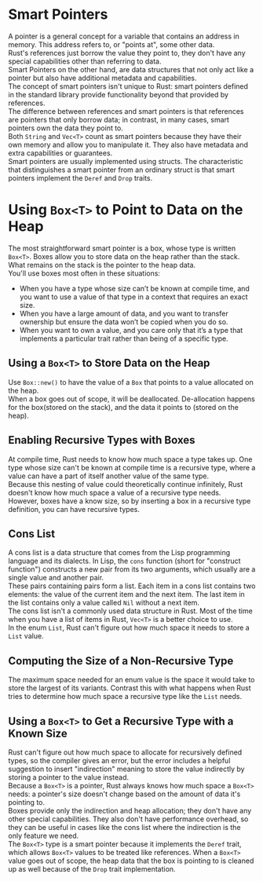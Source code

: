 # Smart Pointers
A pointer is a general concept for a variable that contains an address in memory. This address refers to, or "points at", some other data.  
Rust's references just borrow the value they point to, they don't have any special capabilities other than referring to data.  
Smart Pointers on the other hand, are data structures that not only act like a pointer but also have additional metadata and capabilities.  
The concept of smart pointers isn't unique to Rust: smart pointers defined in the standard library provide functionality beyond that provided by references.  
The difference between references and smart pointers is that references are pointers that only borrow data; in contrast, in many cases, smart pointers own the data they point to.  
Both `String` and `Vec<T>` count as smart pointers because they have their own memory and allow you to manipulate it. They also have metadata and extra capabilities or guarantees.  
Smart pointers are usually implemented using structs. The characteristic that distinguishes a smart pointer from an ordinary struct is that smart pointers implement the `Deref` and `Drop` traits.  

# Using `Box<T>` to Point to Data on the Heap
The most straightforward smart pointer is a box, whose type is written `Box<T>`. Boxes allow you to store data on the heap rather than the stack. What remains on the stack is the pointer to the heap data.  
You'll use boxes most often in these situations:
* When you have a type whose size can’t be known at compile time, and you want to use a value of that type in a context that requires an exact size.  
* When you have a large amount of data, and you want to transfer ownership but ensure the data won’t be copied when you do so.  
* When you want to own a value, and you care only that it’s a type that implements a particular trait rather than being of a specific type.  

## Using a `Box<T>` to Store Data on the Heap
Use `Box::new()` to have the value of a `Box` that points to a value allocated on the heap.  
When a box goes out of scope, it will be deallocated. De-allocation happens for the box(stored on the stack), and the data it points to (stored on the heap).  

## Enabling Recursive Types with Boxes
At compile time, Rust needs to know how much space a type takes up. One type whose size can't be known at compile time is a recursive type, where a value can have a part of itself another value of the same type.  
Because this nesting of value could theoretically continue infinitely, Rust doesn't know how much space a value of a recursive type needs.  
However, boxes have a know size, so by inserting a box in a recursive type definition, you can have recursive types.  

## Cons List
A cons list is a data structure that comes from the Lisp programming language and its dialects. In Lisp, the `cons` function (short for "construct function") constructs a new pair from its two arguments, which usually are a single value and another pair.  
These pairs containing pairs form a list. Each item in a cons list contains two elements: the value of the current item and the next item. The last item in the list contains only a value called `Nil` without a next item.  
The cons list isn't a commonly used data structure in Rust. Most of the time when you have a list of items in Rust, `Vec<T>` is a better choice to use.  
In the enum `List`, Rust can't figure out how much space it needs to store a `List` value.  

## Computing the Size of a Non-Recursive Type
The maximum space needed for an enum value is the space it would take to store the largest of its variants. Contrast this with what happens when Rust tries to determine how much space a recursive type like the `List` needs.  

## Using a `Box<T>` to Get a Recursive Type with a Known Size
Rust can't figure out how much space to allocate for recursively defined types, so the compiler gives an error, but the error includes a helpful suggestion to insert "indirection" meaning to store the value indirectly by storing a pointer to the value instead.  
Because a `Box<T>` is a pointer, Rust always knows how much space a `Box<T>` needs: a pointer's size doesn't change based on the amount of data it's pointing to.  
Boxes provide only the indirection and heap allocation; they don't have any other special capabilities. They also don't have performance overhead, so they can be useful in cases like the cons list where the indirection is the only feature we need.  
The `Box<T>` type is a smart pointer because it implements the `Deref` trait, which allows `Box<T>` values to be treated like references. When a `Box<T>` value goes out of scope, the heap data that the box is pointing to is cleaned up as well because of the `Drop` trait implementation.